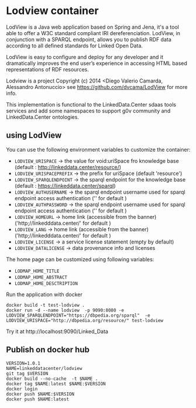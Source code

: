 ﻿# Lodview container

LodView is a Java web application based on Spring and Jena, it's a tool able to offer a W3C standard compliant IRI dereferenciation. LodView, in conjunction with a SPARQL endpoint, allows you to publish RDF data according to all defined standards for Linked Open Data.

LodView is easy to configure and deploy for any developer and it dramatically improves the end user’s experience in accessing HTML based representations of RDF resources.


Lodview is a project Copyright (c) 2014 <Diego Valerio Camarda, Alessandro Antonuccio> see https://github.com/dvcama/LodView for more info.

This implementation is functional to the LinkedData.Center sdaas tools services and add some namespaces to support g0v community and LinkedData.Center ontologies.


## using LodView


You can use the following environment variables to customize the container:

- `LODVIEW_URISPACE` -> the value for void:uriSpace fro knowledge base (default : http://linkeddata.center/resource/)
- `LODVIEW_URISPACEPREFIX` -> the prefix for uriSpace (default 'resource')
- `LODVIEW_SPARQLENDPOINT` -> the sparql endpoint for the knowledge base (default : https://linkeddata.center/sparql)
- `LODVIEW_AUTHUSERNAME` -> the sparql endpoint username used for sparql endpoint access authentication ('' for default )
- `LODVIEW_AUTHPASSWORD` -> the sparql endpoint username used for sparql endpoint access  authentication ('' for default )
- `LODVIEW_HOMEURL` -> home link (accessible from the banner) ('http;//linkedddata.center/' for default )
- `LODVIEW_LANG` -> home link (accessible from the banner) ('http;//linkedddata.center/' for default )
- `LODVIEW_LICENSE` -> a service license statement (empty by default)
- `LODVIEW_DATALICENSE` -> data provenance info and licenses

The home page can be customized using following variables:

- `LODMAP_HOME_TITLE` 
- `LODMAP_HOME_ABSTRACT`
- `LODMAP_HOME_DESCTRIPTION`

Run the application with docker

```
docker build -t test-lodview .
docker run -d --name lodview  -p 9090:8080 -e LODVIEW_SPARQLENDPOINT="https://dbpedia.org/sparql"  -e LODVIEW_URISPACE="http://dbpedia.org/resource/" test-lodview 
```    

Try it at http://localhost:9090/Linked_Data

## Publish on docker hub

```
VERSION=1.0.1
NAME=linkeddatacenter/lodview
git tag $VERSION
docker build --no-cache  -t $NAME .
docker tag $NAME:latest $NAME:$VERSION
docker login 
docker push $NAME:$VERSION
docker push $NAME:latest

